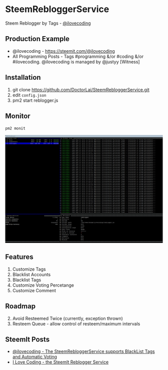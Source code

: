 # SteemRebloggerService
Steem Reblogger by Tags - [@ilovecoding](https://steemit.com/@ilovecoding)

## Production Example
- @ilovecoding - https://steemit.com/@ilovecoding
- All Programming Posts - Tags #programming &/or #coding &/or #ilovecoding. @ilovecoding is managed by @justyy [Witness]

## Installation
1. git clone https://github.com/DoctorLai/SteemRebloggerService.git
2. edit `config.json`
3. pm2 start reblogger.js

## Monitor
`pm2 monit`

![](https://github.com/DoctorLai/SteemRebloggerService/blob/master/SteemRebloggerService.jpg?raw=true)

## Features
1. Customize Tags 
2. Blacklist Accounts
3. Blacklist Tags
4. Customize Voting Percetange
5. Customize Comment

## Roadmap
2. Avoid Resteemed Twice (currently, exception thrown)
3. Resteem Queue - allow control of resteem/maximum intervals

## SteemIt Posts
- [@ilovecoding - The SteemRebloggerService supports BlackList Tags and Automatic Voting](https://steemit.com/utopian-io/@justyy/ilovecoding-the-steemrebloggerservice-supports-blacklist-tags-and-automatic-voting)
- [I Love Coding - the SteemIt Reblogger Service](https://steemit.com/utopian-io/@justyy/i-love-coding-the-steemit-reblogger-service)
